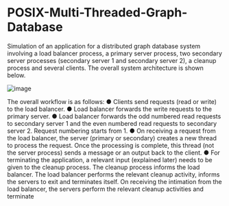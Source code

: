 # POSIX-Multi-Threaded-Graph-Database

Simulation of an application for a distributed graph database system involving a load balancer process, a primary server process, two secondary server processes (secondary server 1 and secondary server 2), a cleanup process and several clients. The overall system architecture is shown below.

![image](https://github.com/shreyanssoni/POSIX-Multi-Threaded-Graph-Database/assets/88244485/b6fda913-6c76-4978-9f33-d8d37fae98a7)

The overall workflow is as follows:
● Clients send requests (read or write) to the load balancer.
● Load balancer forwards the write requests to the primary server.
● Load balancer forwards the odd numbered read requests to secondary server 1 and the even 
numbered read requests to secondary server 2. Request numbering starts from 1.
● On receiving a request from the load balancer, the server (primary or secondary) creates a new thread 
to process the request. Once the processing is complete, this thread (not the server process) sends a 
message or an output back to the client.
● For terminating the application, a relevant input (explained later) needs to be given to the cleanup 
process. The cleanup process informs the load balancer. The load balancer performs the relevant 
cleanup activity, informs the servers to exit and terminates itself. On receiving the intimation from the 
load balancer, the servers perform the relevant cleanup activities and terminate
